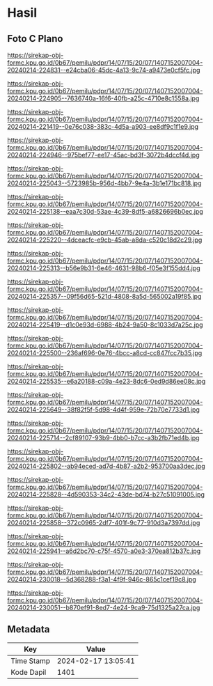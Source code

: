 # Hasil

## Foto C Plano

https://sirekap-obj-formc.kpu.go.id/0b67/pemilu/pdpr/14/07/15/20/07/1407152007004-20240214-224831--e24cba06-45dc-4a13-9c74-a9473e0cf5fc.jpg

https://sirekap-obj-formc.kpu.go.id/0b67/pemilu/pdpr/14/07/15/20/07/1407152007004-20240214-224905--7636740a-16f6-40fb-a25c-4710e8c1558a.jpg

https://sirekap-obj-formc.kpu.go.id/0b67/pemilu/pdpr/14/07/15/20/07/1407152007004-20240214-221419--0e76c038-383c-4d5a-a903-ee8df9c1f1e9.jpg

https://sirekap-obj-formc.kpu.go.id/0b67/pemilu/pdpr/14/07/15/20/07/1407152007004-20240214-224946--975bef77-ee17-45ac-bd3f-3072b4dccf4d.jpg

https://sirekap-obj-formc.kpu.go.id/0b67/pemilu/pdpr/14/07/15/20/07/1407152007004-20240214-225043--5723985b-956d-4bb7-9e4a-3b1e171bc818.jpg

https://sirekap-obj-formc.kpu.go.id/0b67/pemilu/pdpr/14/07/15/20/07/1407152007004-20240214-225138--eaa7c30d-53ae-4c39-8df5-a6826696b0ec.jpg

https://sirekap-obj-formc.kpu.go.id/0b67/pemilu/pdpr/14/07/15/20/07/1407152007004-20240214-225220--4dceacfc-e9cb-45ab-a8da-c520c18d2c29.jpg

https://sirekap-obj-formc.kpu.go.id/0b67/pemilu/pdpr/14/07/15/20/07/1407152007004-20240214-225313--b56e9b31-6e46-4631-98b6-f05e3f155dd4.jpg

https://sirekap-obj-formc.kpu.go.id/0b67/pemilu/pdpr/14/07/15/20/07/1407152007004-20240214-225357--09f56d65-521d-4808-8a5d-565002a19f85.jpg

https://sirekap-obj-formc.kpu.go.id/0b67/pemilu/pdpr/14/07/15/20/07/1407152007004-20240214-225419--d1c0e93d-6988-4b24-9a50-8c1033d7a25c.jpg

https://sirekap-obj-formc.kpu.go.id/0b67/pemilu/pdpr/14/07/15/20/07/1407152007004-20240214-225500--236af696-0e76-4bcc-a8cd-cc847fcc7b35.jpg

https://sirekap-obj-formc.kpu.go.id/0b67/pemilu/pdpr/14/07/15/20/07/1407152007004-20240214-225535--e6a20188-c09a-4e23-8dc6-0ed9d86ee08c.jpg

https://sirekap-obj-formc.kpu.go.id/0b67/pemilu/pdpr/14/07/15/20/07/1407152007004-20240214-225649--38f82f5f-5d98-4d4f-959e-72b70e7733d1.jpg

https://sirekap-obj-formc.kpu.go.id/0b67/pemilu/pdpr/14/07/15/20/07/1407152007004-20240214-225714--2cf89107-93b9-4bb0-b7cc-a3b2fb71ed4b.jpg

https://sirekap-obj-formc.kpu.go.id/0b67/pemilu/pdpr/14/07/15/20/07/1407152007004-20240214-225802--ab94eced-ad7d-4b87-a2b2-953700aa3dec.jpg

https://sirekap-obj-formc.kpu.go.id/0b67/pemilu/pdpr/14/07/15/20/07/1407152007004-20240214-225828--4d590353-34c2-43de-bd74-b27c51091005.jpg

https://sirekap-obj-formc.kpu.go.id/0b67/pemilu/pdpr/14/07/15/20/07/1407152007004-20240214-225858--372c0965-2df7-401f-9c77-910d3a7397dd.jpg

https://sirekap-obj-formc.kpu.go.id/0b67/pemilu/pdpr/14/07/15/20/07/1407152007004-20240214-225941--a6d2bc70-c75f-4570-a0e3-370ea812b37c.jpg

https://sirekap-obj-formc.kpu.go.id/0b67/pemilu/pdpr/14/07/15/20/07/1407152007004-20240214-230018--5d368288-f3a1-4f9f-946c-865c1cef19c8.jpg

https://sirekap-obj-formc.kpu.go.id/0b67/pemilu/pdpr/14/07/15/20/07/1407152007004-20240214-230051--b870ef91-8ed7-4e24-9ca9-75d1325a27ca.jpg


## Metadata

| Key        | Value               |
| ---------- | ------------------- |
| Time Stamp | 2024-02-17 13:05:41 |
| Kode Dapil | 1401                |



